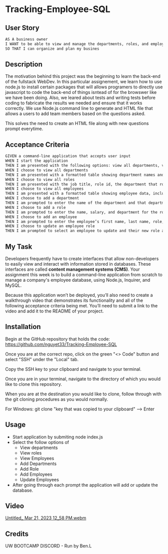 # Tracking-Employee-SQL


## User Story
```md
AS A business owner
I WANT to be able to view and manage the departments, roles, and employees in my company
SO THAT I can organize and plan my busines
```
## Description
The motivation behind this project was the beginning to learn the back-end of the fullstack WebDev. In this particular assignement, we learn how to use node.js to install certain packages that will allows programers to directly use javascript to code the back-end of things isntead of for the browswer like we have been doing. Also, we leared about tests and writing tests before coding to fabricate the results we needed and ensure that it works correctly. We use Node.js command line to generate and HTML file that allows a users to add team members based on the questions asked. 

This solves the need to create an HTML file along with new questions prompt everytime. 

## Acceptance Criteria
```md
GIVEN a command-line application that accepts user input
WHEN I start the application
THEN I am presented with the following options: view all departments, view all roles, view all employees, add a department, add a role, add an employee, and update an employee role
WHEN I choose to view all departments
THEN I am presented with a formatted table showing department names and department ids
WHEN I choose to view all roles
THEN I am presented with the job title, role id, the department that role belongs to, and the salary for that role
WHEN I choose to view all employees
THEN I am presented with a formatted table showing employee data, including employee ids, first names, last names, job titles, departments, salaries, and managers that the employees report to
WHEN I choose to add a department
THEN I am prompted to enter the name of the department and that department is added to the database
WHEN I choose to add a role
THEN I am prompted to enter the name, salary, and department for the role and that role is added to the database
WHEN I choose to add an employee
THEN I am prompted to enter the employee’s first name, last name, role, and manager, and that employee is added to the database
WHEN I choose to update an employee role
THEN I am prompted to select an employee to update and their new role and this information is updated in the database 
```

## My Task
Developers frequently have to create interfaces that allow non-developers to easily view and interact with information stored in databases. These interfaces are called **content management systems (CMS)**. Your assignment this week is to build a command-line application from scratch to manage a company's employee database, using Node.js, Inquirer, and MySQL.

Because this application won’t be deployed, you’ll also need to create a walkthrough video that demonstrates its functionality and all of the following acceptance criteria being met. You’ll need to submit a link to the video and add it to the README of your project.


## Installation
Begin at the GitHub repository that holds the code:
https://github.com/nguyet33/Tracking-Employee-SQL

Once you are at the correct repo, click on the green "<> Code" button and select "SSH" under the "Local" tab.

Copy the SSH key to your clipboard and navigate to your terminal.

Once you are in your terminal, navigate to the directory of which you would like to clone this repository.

When you are at the destination you would like to clone, follow through with the git cloning procedures as you would normally.

For Windows: git clone "key that was copied to your clipboard" --> Enter

## Usage
- Start application by submiting node index.js
- Select the follow options of
    - View departments
    - View roles
    - View Employees
    - Add Departments
    - Add Role
    - Add Employees
    - Update Employees
- After going through each prompt the application will add or update the database.

## Video 
[Untitled_ Mar 21, 2023 12_58 PM.webm](https://user-images.githubusercontent.com/120419348/226728419-5dae8be6-f1f3-4942-82fb-2f74f8c62e48.webm)



## Credits
UW BOOTCAMP DISCORD - Run by Ben.L
